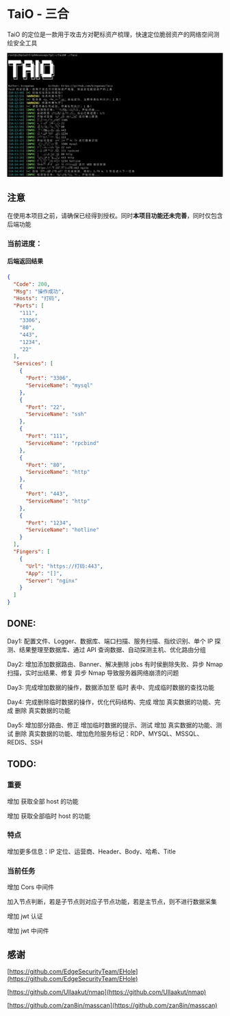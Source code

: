 # TaiO - 三合
TaiO 的定位是一款用于攻击方对靶标资产梳理，快速定位脆弱资产的网络空间测绘安全工具

![](https://github.com/binganao/TaiO/blob/master/assets/Snipaste_2022-01-23_18-16-48.png?raw=true)

## 注意

在使用本项目之前，请确保已经得到授权。同时**本项目功能还未完善**，同时仅包含后端功能

### 当前进度：

#### 后端返回结果
```json
{
  "Code": 200,
  "Msg": "操作成功",
  "Hosts": "打码",
  "Ports": [
    "111",
    "3306",
    "80",
    "443",
    "1234",
    "22"
  ],
  "Services": [
    {
      "Port": "3306",
      "ServiceName": "mysql"
    },
    {
      "Port": "22",
      "ServiceName": "ssh"
    },
    {
      "Port": "111",
      "ServiceName": "rpcbind"
    },
    {
      "Port": "80",
      "ServiceName": "http"
    },
    {
      "Port": "443",
      "ServiceName": "http"
    },
    {
      "Port": "1234",
      "ServiceName": "hotline"
    }
  ],
  "Fingers": [
    {
      "Url": "https://打码:443",
      "App": "[]",
      "Server": "nginx"
    }
  ]
}
```

## DONE:

Day1: 配置文件、Logger、数据库、端口扫描、服务扫描、指纹识别、单个 IP 探测、结果整理至数据库、通过 API 查询数据、自动探测主机、优化路由分组

Day2: 增加添加数据路由、Banner、解决删除 jobs 有时侯删除失败、异步 Nmap 扫描，实时出结果、修复 异步 Nmap 导致服务器网络崩溃的问题

Day3: 完成增加数据的操作，数据添加至 临时 表中、完成临时数据的查找功能

Day4: 完成删除临时数据的操作，优化代码结构、完成 增加 真实数据的功能、完成 删除 真实数据的功能

Day5: 增加部分路由、修正 增加临时数据的提示、测试 增加 真实数据的功能、测试 删除 真实数据的功能、增加危险服务标记：RDP、MYSQL、MSSQL、REDIS、SSH

## TODO:

### 重要

增加 获取全部 host 的功能

增加 获取全部临时 host 的功能

### 特点

增加更多信息：IP 定位、运营商、Header、Body、哈希、Title

### 当前任务

增加 Cors 中间件

加入节点判断，若是子节点则对应子节点功能，若是主节点，则不进行数据采集

增加 jwt 认证

增加 jwt 中间件

## 感谢

[https://github.com/EdgeSecurityTeam/EHole](https://github.com/EdgeSecurityTeam/EHole)

[https://github.com/Ullaakut/nmap](https://github.com/Ullaakut/nmap)

[https://github.com/zan8in/masscan](https://github.com/zan8in/masscan)

